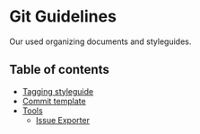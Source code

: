# Git Guidelines

Our used organizing documents and styleguides.

## Table of contents

- [Tagging styleguide](Tagging-styleguide.md)
- [Commit template](Commit-template.md)
- [Tools](#)
  - [Issue Exporter](https://github.com/Tjoosten/issue-exporter)
